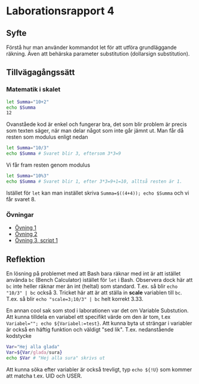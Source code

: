 # Laborationsrapport 4 #

## Syfte ##
Förstå hur man använder kommandot let för att utföra grundläggande räkning. Även att behärska parameter substitution (dollarsign substitution).

## Tillvägagångssätt ##

### Matematik i skalet ###
```bash
let Summa="10+2"
echo $Summa
12
```

Ovanståede kod är enkel och fungerar bra, det som blir problem är precis som texten säger, när man delar något som inte går jämnt ut. Man får då resten som modulus enligt nedan
```bash
let Summa="10/3"
echo $Summa # Svaret blir 3, eftersom 3*3=9
```

Vi får fram resten genom modulus
```bash
let Summa="10%3"
echo $Summa # Svaret blir 1, efter 3*3=9+1=10, alltså resten är 1.
```

Istället för `let` kan man instället skriva `Summa=$((4+4)); echo $Summa` och vi får svaret 8.

### Övningar ###
* [Övning 1](https://github.com/jackbenny/scripts_grundkurs/blob/master/Labb4/ovning1.sh)
* [Övning 2](https://github.com/jackbenny/scripts_grundkurs/blob/master/Labb4/ovning2.sh)
* [Övning 3, script 1](https://github.com/jackbenny/scripts_grundkurs/blob/master/Labb4/ovning3_script1.sh)

## Reflektion ##
En lösning på problemet med att Bash bara räknar med int är att istället använda `bc` (Bench Calculator) istället för `let` i Bash.
Observera dock här att `bc` inte heller räknar mer än int (heltal) som standard. T.ex. så blir `echo "10/3" | bc` också 3. Tricket här att är att ställa in __scale__ variablen till `bc`. T.ex. så blir `echo "scale=3;10/3" | bc` helt korrekt 3.33.

En annan cool sak som stod i laborationen var det om Variable Substution. Att kunna tilldela en variabel ett specifikt värde om den är tom, t.ex `Variabel=""; echo ${Variabel:=test}`.
Att kunna byta ut strängar i variabler är också en häftig funktion och väldigt "sed lik". T.ex. nedanstående kodstycke
```bash
Var="Hej alla glada"
Var=${Var/glada/sura}
echo $Var # "Hej alla sura" skrivs ut
```

Att kunna söka efter variabler är också trevligt, typ `echo ${!U}` som kommer att matcha t.ex. UID och USER.

